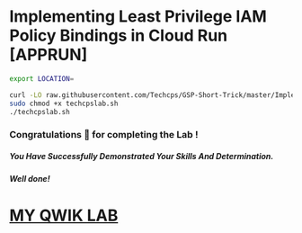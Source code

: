 
# Implementing Least Privilege IAM Policy Bindings in Cloud Run [APPRUN]


```bash
export LOCATION=

curl -LO raw.githubusercontent.com/Techcps/GSP-Short-Trick/master/Implementing%20Least%20Privilege%20IAM%20Policy%20Bindings%20in%20Cloud%20Run%20%5BAPPRUN%5D/techcpslab.sh
sudo chmod +x techcpslab.sh
./techcpslab.sh
```

### Congratulations 🎉 for completing the Lab !

##### *You Have Successfully Demonstrated Your Skills And Determination.*

#### *Well done!*

# [MY QWIK LAB](https://www.youtube.com/@MyQwiklab)